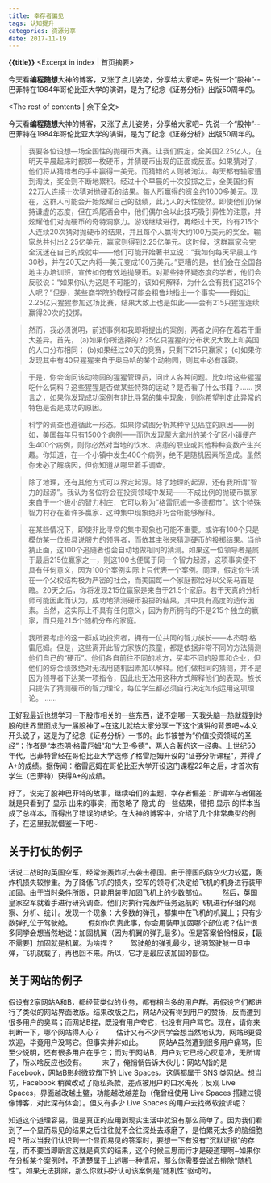 ```yaml
---
title: 幸存者偏见
tags: 认知提升
categories: 资源分享
date: 2017-11-19
---
```

**{{title}}**   <Excerpt in index | 首页摘要>

今天看**编程随想**大神的博客，又涨了点儿姿势，分享给大家吧~
先说一个“股神”--巴菲特在1984年哥伦比亚大学的演讲，是为了纪念《证券分析》出版50周年的。
<!-- more -->
<The rest of contents | 余下全文>

今天看**编程随想**大神的博客，又涨了点儿姿势，分享给大家吧~
先说一个“股神”--巴菲特在1984年哥伦比亚大学的演讲，是为了纪念《证券分析》出版50周年的。

> 我要各位设想—场全国性的抛硬币大赛。让我们假定，全美国2.25亿人，在明天早晨起床时都掷一枚硬币，并猜硬币出现的正面或反面。如果猜对了，他们将从猜错者的手中赢得一美元。而猜错的人则被淘汰。每天都有输家遭到淘汰，奖金则不断地累积。经过十个早晨的十次投掷之后，全美国约有22万人连续十次猜对抛硬币的结果。每人所赢得的资金约1000多美元。现在，这群人可能会开始炫耀自己的战绩，此乃人的天性使然。即使他们仍保持谦虚的态度，但在鸡尾酒会中，他们偶尔会以此技巧吸引异性的注意，并炫耀他们对抛硬币的奇特洞察力。游戏继续进行，再经过十天，约有215个人连续20次猜对抛硬币的结果，并且每个人赢得大约100万美元的奖金。输家总共付出2.25亿美元，赢家则得到2.25亿美元。这时候，这群赢家会完全沉迷在自己的成就中——他们可能开始著书立说：“我如何每天早晨工作30秒，并在20天之内将—美元变成100万美元。”更糟的是，他们会在全国各地主办培训班，宣传如何有效地抛硬币。对那些持怀疑态度的学者，他们会反驳说：“如果你认为这是不可能的，该如何解释，为什么会有我们这215个人呢？”但是，某些商学院的教授可能会粗鲁地指出—个事实——假如让2.25亿只猩猩参加这场比赛，结果大致上也是如此——会有215只猩猩连续赢得20次的投掷。

> 然而，我必须说明，前述事例和我即将提出的案例，两者之间存在着若干重大差异。首先，
(a)如果你所选择的2.25亿只猩猩的分布状况大致上和美国的人口分布相同；
(b)如果经过20天的竞赛，只剩下215只赢家；
(c)如果你发现其中有40只猩猩来自于奥马哈的某个动物园，则其中必有蹊跷。

> 于是，你会询问该动物园的猩猩管理员，问此人各种问题。比如给这些猩猩吃什么饲料？这些猩猩是否做某些特殊的运动？是否看了什么书籍？……
换言之，如果你发现成功案例有非比寻常的集中现象，则你希望判定此异常的特色是否是成功的原因。

> 科学的调查也遵循此一形态。如果你试图分析某种罕见癌症的原因——例如，美国每年只有1500个病例——而你发现蒙大拿州的某个矿区小镇便产生400个病例，则你必然对当地的饮水、病患的职业或其他种种变数产生兴趣。你知道，在—个小镇中发生400个病例，绝不是随机因素所造成。虽然你未必了解病因，但你知道从哪里着手调查。

> 除了地理，还有其他方式可以界定起源。除了地理的起源，还有我所谓“智力的起源”。我认为各位将会在投资领域中发现——不成比例的抛硬币赢家来自于一个极小的智力村庄．它可以称为“格雷厄姆一多德都市”。这个特殊智力村存在着许多赢家．这种集中现象绝非巧合所能够解释。

> 在某些情况下，即使非比寻常的集中现象也可能不重要。或许有100个只是模仿某一位极具说服力的领导者，而依其主张来猜测硬币的投掷结果。当他猜正面，这100个追随者也会自动地做相同的猜测。如果这一位领导者是属于最后215位赢家之一，则这100也便属于同一个智力起源，这项事实便不具有任何意义，因为100个案例实际上只代表一个案例。同理，假定你生活在一个父权结构极为严密的社会，而美国每一个家庭都恰好以父亲马首是瞻。20天之后，你将发现215位赢家是来自于21.5个家庭。若干天真的分析师可能因此而认为，成功地猜测硬币投掷的结果，其中具有高度的遗传因素。当然，这实际上不具有任何意义，因为你所拥有的不是215个独立的赢家，而只是21.5个随机分布的家庭。

> 我所要考虑的这一群成功投资者，拥有一位共同的智力族长——本杰明·格雷厄姆。但是，这些离开此智力家族的孩童，都是依据非常不同的方法猜测他们自己的“硬币”。他们各自前往不同的地方，买卖不同的股票和企业，但他们的综合绩效绝对无法用随机因素加以解释。他们做相同的猜测，并不是因为领导者下达某一项指令，因此也无法用这种方式解释他们的表现。族长只提供了猜测硬币的智力理论，每位学生都必须自行决定如何运用这项理论。
> ......

正好我最近也想学习一下股市相关的一些东西，说不定哪一天我头脑一热就载到炒股的世界里面成为一届股神了~在这儿就给大家分享一下这个演讲的背景吧~本文开头说了，这是为了纪念《证券分析》一书的。此书被誉为“价值投资领域的圣经”；作者是“本杰明·格雷厄姆”和“大卫·多德”，两人合著的这一经典。上世纪50年代，巴菲特曾经在哥伦比亚大学选修了格雷厄姆开设的“证券分析课程”，并得了A+的成绩。据传闻：格雷厄姆在哥伦比亚大学开设这门课程22年之后，才首次有学生（巴菲特）获得A+的成绩。

好了，说完了股神巴菲特的故事，继续咱们的主题，幸存者偏差：所谓幸存者偏差就是只看到了 显示 出来的事实，而忽略了 隐式 的一些结果，错把 显示 的样本当成了总样本，而得出了错误的结论。在大神的博客中，介绍了几个非常典型的例子，在这里我就借鉴一下吧~

## 关于打仗的例子
话说二战时的英国空军，经常派轰炸机去袭击德国。由于德国的防空火力较猛，轰炸机损失较惨重。为了降低飞机的损失，空军的领导们决定给飞机的机身进行装甲加固。由于当时条件所限，只能用装甲加固飞机上的少数部位。
　　然后，英国皇家空军就着手进行研究调查。他们对执行完轰炸任务返航的飞机进行仔细的观察、分析、统计。发现一个现象：大多数的弹孔，都集中在飞机的机翼上；只有少数弹孔位于驾驶舱。
　　假如你负责此事，你会用装甲加固哪个部位呢？估计很多同学会想当然地说：加固机翼（因为机翼的弹孔最多）。但是答案恰恰相反，【最不需要】加固就是机翼。为啥捏？
　　驾驶舱的弹孔最少，说明驾驶舱一旦中弹，飞机就载了，再也回不来。所以，它才是最应该加固的部位。
## 关于网站的例子
假设有2家网站A和B，都经营类似的业务，都有相当多的用户群。再假设它们都进行了类似的网站界面改版。结果改版之后，网站A没有得到用户的赞扬，反而遭到很多用户的臭骂；而网站B捏，既没有用户夸它，也没有用户骂它。现在，请你来判断一下，哪个网站得人心？
　　估计又有不少同学会想当然地认为，网站B更受欢迎，毕竟用户没骂它。但事实并非如此。
　　网站A虽然遭到很多用户痛骂，但至少说明，还有很多用户在乎它；而对于网站B，用户对它已经心灰意冷，无所谓了，所以啥反应也没有。
　　末了，俺悄悄告诉大伙儿：网站A指的是 Facebook，网站B影射微软旗下的 Live Spaces。这俩都属于 SNS 类网站。想当初，Facebook 稍微改动了隐私条款，差点被用户的口水淹死；反观 Live Spaces，界面越改越土鳖，功能越改越差劲（俺曾经使用 Live Spaces 搭建过镜像博客，对此深有体会）。但又有多少 Live Spaces 的用户去找微软投诉呢？

知道这个道理容易，但是真正的应用到现实生活中就没有那么简单了。因为我们看到了一个显而易见的结果之后往往就不会往深处去琢磨了，是怕累死太多的脑细胞吗？所以当我们认识到一个显而易见的答案时，要想一下有没有“沉默证据”的存在，而不要当即断言这就是真实的结果，这个时候三思而行才是硬道理啊~如果你在分析某个案例时，不清楚属于上述哪一种情况，那么你需要尝试去排除“随机性”。如果无法排除，那么你就只好认可该案例是“随机性”驱动的。
